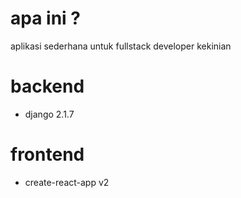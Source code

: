 # apa ini ?

aplikasi sederhana untuk fullstack developer kekinian

# backend

- django 2.1.7

# frontend

- create-react-app v2
